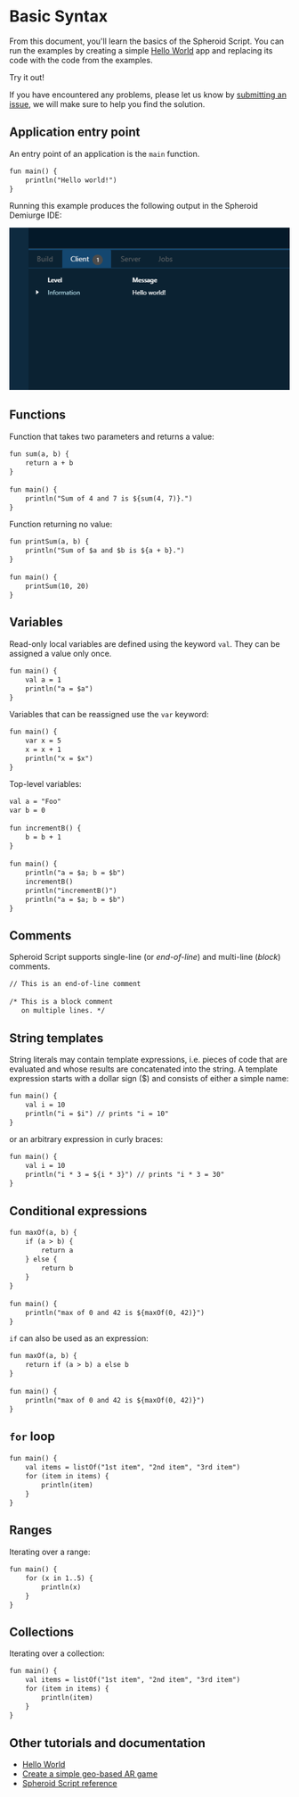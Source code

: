 # Basic Syntax

From this document, you'll learn the basics of the Spheroid Script. You can run the examples by creating 
a simple [Hello World](../examples/HelloWorld/README.md) app and replacing its code with the code from the examples.

Try it out!

If you have encountered any problems, please let us know by 
[submitting an issue](./submit-an-issue.md), we will make sure to help you find the solution.

## Application entry point

An entry point of an application is the `main` function.

```
fun main() {
    println("Hello world!")
}
```

Running this example produces the following output in the Spheroid Demiurge IDE: 

![](images/hello-world/example-output.png)

## Functions

Function that takes two parameters and returns a value:

```
fun sum(a, b) {
    return a + b
}

fun main() {
    println("Sum of 4 and 7 is ${sum(4, 7)}.")
}
```

Function returning no value:

```
fun printSum(a, b) {
    println("Sum of $a and $b is ${a + b}.")
}

fun main() {
    printSum(10, 20)
}
```

## Variables

Read-only local variables are defined using the keyword `val`. They can be assigned a value only once.

```
fun main() {
    val a = 1
    println("a = $a")
}
```

Variables that can be reassigned use the `var` keyword:

```
fun main() {
    var x = 5
    x = x + 1
    println("x = $x")
}
```

Top-level variables:

```
val a = "Foo"
var b = 0

fun incrementB() { 
    b = b + 1 
}

fun main() {
    println("a = $a; b = $b")
    incrementB()
    println("incrementB()")
    println("a = $a; b = $b")
}
```

## Comments

Spheroid Script supports single-line (or _end-of-line_) and multi-line (_block_) comments.

```
// This is an end-of-line comment

/* This is a block comment
   on multiple lines. */
```

## String templates

String literals may contain template expressions, i.e. pieces of code that are evaluated and whose results are concatenated into the string. A template expression starts with a dollar sign ($) and consists of either a simple name:

```
fun main() {
    val i = 10
    println("i = $i") // prints "i = 10"
}
```

or an arbitrary expression in curly braces:

```
fun main() {
    val i = 10
    println("i * 3 = ${i * 3}") // prints "i * 3 = 30"
}
```

## Conditional expressions

```
fun maxOf(a, b) {
    if (a > b) {
        return a
    } else {
        return b
    }
}

fun main() {
    println("max of 0 and 42 is ${maxOf(0, 42)}")
}
```

`if` can also be used as an expression:

```
fun maxOf(a, b) {
    return if (a > b) a else b
}

fun main() {
    println("max of 0 and 42 is ${maxOf(0, 42)}")
}
```

## `for` loop

```
fun main() {
    val items = listOf("1st item", "2nd item", "3rd item")
    for (item in items) {
        println(item)
    }
}
```

## Ranges

Iterating over a range:

```
fun main() {
    for (x in 1..5) {
        println(x)
    }
}
```

## Collections

Iterating over a collection:

```
fun main() {
    val items = listOf("1st item", "2nd item", "3rd item")
    for (item in items) {
        println(item)
    }
}
```

## Other tutorials and documentation

* [Hello World](../examples/HelloWorld/README.md)
* [Create a simple geo-based AR game](../examples/CoinQuest/README.md)
* [Spheroid Script reference](https://spheroiduniverse.github.io/SpheroidScript/)